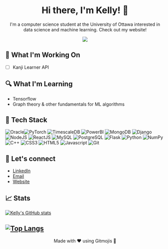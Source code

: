 
<h1 align="center">Hi there, I'm Kelly! 👋 </h1>

<p align="center">
  I'm a computer science student at the University of Ottawa interested in data science and machine learning. Check out my website! 
</p>
  
<p align="center">
  <a href="https://www.linkedin.com/in/kellygaocs">
    <img src="https://img.shields.io/badge/-LinkedIn-blue?style=flat-square&logo=Linkedin&logoColor=white&link=https://www.linkedin.com/in/kellygaocs">
  </a>
</p>

## 🚀 What I'm Working On

- [ ] Kanji Learner API

## 🔍 What I'm Learning

- Tensorflow
- Graph theory & other fundamentals for ML algorithms                                                                                                      

## 🔨 Tech Stack
![Oracle](https://img.shields.io/badge/-Oracle-F80000?logo=oracle&logoColor=white&style=flat)![PyTorch](https://img.shields.io/badge/-PyTorch-EE4C2C?logo=pytorch&logoColor=white&style=flat) ![TimescaleDB](https://img.shields.io/badge/-Timescale-FDB515?logo=timescale&logoColor=white&style=flat) ![PowerBI](https://img.shields.io/badge/-PowerBI-F2C811?logo=powerbi&logoColor=white&style=flat) ![MongoDB](https://img.shields.io/badge/-MongoDB-47A248?logo=pytorch&logoColor=white&style=flat) ![Django](https://img.shields.io/badge/-Django-092E20?logo=django&logoColor=white&style=flat) ![NodeJS](https://img.shields.io/badge/-Node.js-339933?logo=node.js&logoColor=white&style=flat) ![ReactJS](https://img.shields.io/badge/-ReactJs-61DAFB?logo=react&logoColor=white&style=flat) ![MySQL](https://img.shields.io/badge/-MySQL-4479A1?logo=mysql&logoColor=white&style=flat) ![PostgreSQL](https://img.shields.io/badge/-PostgreSQL-4169E1?logo=postgresql&logoColor=white&style=flat) ![Flask](https://img.shields.io/badge/-Flask-000000?logo=flask&logoColor=white&style=flat) ![Python](https://img.shields.io/badge/-Python-3776AB?logo=python&logoColor=white&style=flat) ![NumPy](https://img.shields.io/badge/-NumPy-013243?logo=numpy&logoColor=white&style=flat)![C++](https://img.shields.io/badge/-C++-00599C?logo=c%2B%2B&logoColor=white) ![CSS3](https://img.shields.io/badge/-CSS3-1572B6?logo=css3&logoColor=white&style=flat) ![HTML5](https://img.shields.io/badge/-HTML5-E34F26?logo=html5&logoColor=white&style=flat) ![Javascript](https://img.shields.io/badge/-JavaScript-F7DF1E?logo=javascript&logoColor=white&style=flat) 
 ![Git](https://img.shields.io/badge/-Git-F05032?logo=git&logoColor=white&style=flat) 

## 💬 Let's connect

- [LinkedIn](https://www.linkedin.com/in/kellygaoCS/)
- [Email](kellygao@live.ca)
- [Website](gaokelly.com)

## 📈 Stats

[![Kelly's GitHub stats](https://github-readme-stats.vercel.app/api?username=miuponn&count_private=true&show_icons=true&theme=radical)](https://github.com/miuponn/github-readme-stats)

[![Top Langs](https://github-readme-stats.vercel.app/api/top-langs/?username=miuponn&layout=compact&theme=vision-friendly-dark)](https://github.com/miuponn/github-readme-stats)
---

<p align="center">
  Made with ❤️ using Gitmojis 🚀
</p>
